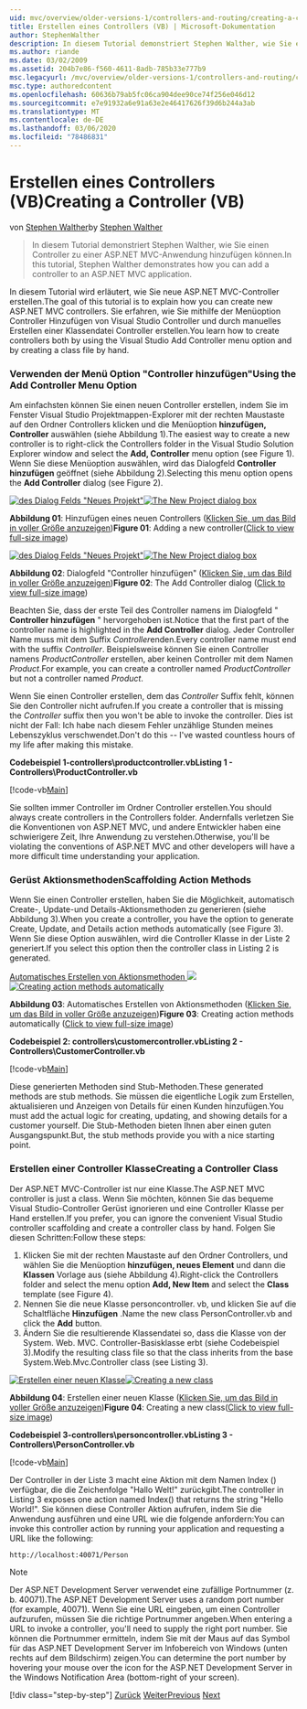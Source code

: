 ```yaml
---
uid: mvc/overview/older-versions-1/controllers-and-routing/creating-a-controller-vb
title: Erstellen eines Controllers (VB) | Microsoft-Dokumentation
author: StephenWalther
description: In diesem Tutorial demonstriert Stephen Walther, wie Sie einen Controller zu einer ASP.NET MVC-Anwendung hinzufügen können.
ms.author: riande
ms.date: 03/02/2009
ms.assetid: 204b7e86-f560-4611-8adb-785b33e777b9
msc.legacyurl: /mvc/overview/older-versions-1/controllers-and-routing/creating-a-controller-vb
msc.type: authoredcontent
ms.openlocfilehash: 60636b79ab5fc06ca904dee90ce74f256e046d12
ms.sourcegitcommit: e7e91932a6e91a63e2e46417626f39d6b244a3ab
ms.translationtype: MT
ms.contentlocale: de-DE
ms.lasthandoff: 03/06/2020
ms.locfileid: "78486831"
---
```

# <a name="creating-a-controller-vb"></a><span data-ttu-id="15e6e-103">Erstellen eines Controllers (VB)</span><span class="sxs-lookup"><span data-stu-id="15e6e-103">Creating a Controller (VB)</span></span>

<span data-ttu-id="15e6e-104">von [Stephen Walther](https://github.com/StephenWalther)</span><span class="sxs-lookup"><span data-stu-id="15e6e-104">by [Stephen Walther](https://github.com/StephenWalther)</span></span>

> <span data-ttu-id="15e6e-105">In diesem Tutorial demonstriert Stephen Walther, wie Sie einen Controller zu einer ASP.NET MVC-Anwendung hinzufügen können.</span><span class="sxs-lookup"><span data-stu-id="15e6e-105">In this tutorial, Stephen Walther demonstrates how you can add a controller to an ASP.NET MVC application.</span></span>

<span data-ttu-id="15e6e-106">In diesem Tutorial wird erläutert, wie Sie neue ASP.NET MVC-Controller erstellen.</span><span class="sxs-lookup"><span data-stu-id="15e6e-106">The goal of this tutorial is to explain how you can create new ASP.NET MVC controllers.</span></span> <span data-ttu-id="15e6e-107">Sie erfahren, wie Sie mithilfe der Menüoption Controller Hinzufügen von Visual Studio Controller und durch manuelles Erstellen einer Klassendatei Controller erstellen.</span><span class="sxs-lookup"><span data-stu-id="15e6e-107">You learn how to create controllers both by using the Visual Studio Add Controller menu option and by creating a class file by hand.</span></span>

### <a name="using-the-add-controller-menu-option"></a><span data-ttu-id="15e6e-108">Verwenden der Menü Option "Controller hinzufügen"</span><span class="sxs-lookup"><span data-stu-id="15e6e-108">Using the Add Controller Menu Option</span></span>

<span data-ttu-id="15e6e-109">Am einfachsten können Sie einen neuen Controller erstellen, indem Sie im Fenster Visual Studio Projektmappen-Explorer mit der rechten Maustaste auf den Ordner Controllers klicken und die Menüoption **hinzufügen, Controller** auswählen (siehe Abbildung 1).</span><span class="sxs-lookup"><span data-stu-id="15e6e-109">The easiest way to create a new controller is to right-click the Controllers folder in the Visual Studio Solution Explorer window and select the **Add, Controller** menu option (see Figure 1).</span></span> <span data-ttu-id="15e6e-110">Wenn Sie diese Menüoption auswählen, wird das Dialogfeld **Controller hinzufügen** geöffnet (siehe Abbildung 2).</span><span class="sxs-lookup"><span data-stu-id="15e6e-110">Selecting this menu option opens the **Add Controller** dialog (see Figure 2).</span></span>

<span data-ttu-id="15e6e-111">[![des Dialog Felds "Neues Projekt"](creating-a-controller-vb/_static/image1.jpg)](creating-a-controller-vb/_static/image1.png)</span><span class="sxs-lookup"><span data-stu-id="15e6e-111">[![The New Project dialog box](creating-a-controller-vb/_static/image1.jpg)](creating-a-controller-vb/_static/image1.png)</span></span>

<span data-ttu-id="15e6e-112">**Abbildung 01**: Hinzufügen eines neuen Controllers ([Klicken Sie, um das Bild in voller Größe anzuzeigen](creating-a-controller-vb/_static/image2.png))</span><span class="sxs-lookup"><span data-stu-id="15e6e-112">**Figure 01**: Adding a new controller([Click to view full-size image](creating-a-controller-vb/_static/image2.png))</span></span>

<span data-ttu-id="15e6e-113">[![des Dialog Felds "Neues Projekt"](creating-a-controller-vb/_static/image2.jpg)](creating-a-controller-vb/_static/image3.png)</span><span class="sxs-lookup"><span data-stu-id="15e6e-113">[![The New Project dialog box](creating-a-controller-vb/_static/image2.jpg)](creating-a-controller-vb/_static/image3.png)</span></span>

<span data-ttu-id="15e6e-114">**Abbildung 02**: Dialogfeld "Controller hinzufügen" ([Klicken Sie, um das Bild in voller Größe anzuzeigen](creating-a-controller-vb/_static/image4.png))</span><span class="sxs-lookup"><span data-stu-id="15e6e-114">**Figure 02**: The Add Controller dialog ([Click to view full-size image](creating-a-controller-vb/_static/image4.png))</span></span>

<span data-ttu-id="15e6e-115">Beachten Sie, dass der erste Teil des Controller namens im Dialogfeld " **Controller hinzufügen** " hervorgehoben ist.</span><span class="sxs-lookup"><span data-stu-id="15e6e-115">Notice that the first part of the controller name is highlighted in the **Add Controller** dialog.</span></span> <span data-ttu-id="15e6e-116">Jeder Controller Name muss mit dem Suffix *Controller*enden.</span><span class="sxs-lookup"><span data-stu-id="15e6e-116">Every controller name must end with the suffix *Controller*.</span></span> <span data-ttu-id="15e6e-117">Beispielsweise können Sie einen Controller namens *ProductController* erstellen, aber keinen Controller mit dem Namen *Product*.</span><span class="sxs-lookup"><span data-stu-id="15e6e-117">For example, you can create a controller named *ProductController* but not a controller named *Product*.</span></span>

<span data-ttu-id="15e6e-118">Wenn Sie einen Controller erstellen, dem das *Controller* Suffix fehlt, können Sie den Controller nicht aufrufen.</span><span class="sxs-lookup"><span data-stu-id="15e6e-118">If you create a controller that is missing the *Controller* suffix then you won't be able to invoke the controller.</span></span> <span data-ttu-id="15e6e-119">Dies ist nicht der Fall: Ich habe nach diesem Fehler unzählige Stunden meines Lebenszyklus verschwendet.</span><span class="sxs-lookup"><span data-stu-id="15e6e-119">Don't do this -- I've wasted countless hours of my life after making this mistake.</span></span>

<span data-ttu-id="15e6e-120">**Codebeispiel 1-controllers\productcontroller.vb**</span><span class="sxs-lookup"><span data-stu-id="15e6e-120">**Listing 1 - Controllers\ProductController.vb**</span></span>

[!code-vb[Main](creating-a-controller-vb/samples/sample1.vb)]

<span data-ttu-id="15e6e-121">Sie sollten immer Controller im Ordner Controller erstellen.</span><span class="sxs-lookup"><span data-stu-id="15e6e-121">You should always create controllers in the Controllers folder.</span></span> <span data-ttu-id="15e6e-122">Andernfalls verletzen Sie die Konventionen von ASP.NET MVC, und andere Entwickler haben eine schwierigere Zeit, Ihre Anwendung zu verstehen.</span><span class="sxs-lookup"><span data-stu-id="15e6e-122">Otherwise, you'll be violating the conventions of ASP.NET MVC and other developers will have a more difficult time understanding your application.</span></span>

### <a name="scaffolding-action-methods"></a><span data-ttu-id="15e6e-123">Gerüst Aktionsmethoden</span><span class="sxs-lookup"><span data-stu-id="15e6e-123">Scaffolding Action Methods</span></span>

<span data-ttu-id="15e6e-124">Wenn Sie einen Controller erstellen, haben Sie die Möglichkeit, automatisch Create-, Update-und Details-Aktionsmethoden zu generieren (siehe Abbildung 3).</span><span class="sxs-lookup"><span data-stu-id="15e6e-124">When you create a controller, you have the option to generate Create, Update, and Details action methods automatically (see Figure 3).</span></span> <span data-ttu-id="15e6e-125">Wenn Sie diese Option auswählen, wird die Controller Klasse in der Liste 2 generiert.</span><span class="sxs-lookup"><span data-stu-id="15e6e-125">If you select this option then the controller class in Listing 2 is generated.</span></span>

<span data-ttu-id="15e6e-126">[Automatisches Erstellen von Aktionsmethoden ![](creating-a-controller-vb/_static/image3.jpg)](creating-a-controller-vb/_static/image5.png)</span><span class="sxs-lookup"><span data-stu-id="15e6e-126">[![Creating action methods automatically](creating-a-controller-vb/_static/image3.jpg)](creating-a-controller-vb/_static/image5.png)</span></span>

<span data-ttu-id="15e6e-127">**Abbildung 03**: Automatisches Erstellen von Aktionsmethoden ([Klicken Sie, um das Bild in voller Größe anzuzeigen](creating-a-controller-vb/_static/image6.png))</span><span class="sxs-lookup"><span data-stu-id="15e6e-127">**Figure 03**: Creating action methods automatically ([Click to view full-size image](creating-a-controller-vb/_static/image6.png))</span></span>

<span data-ttu-id="15e6e-128">**Codebeispiel 2: controllers\customercontroller.vb**</span><span class="sxs-lookup"><span data-stu-id="15e6e-128">**Listing 2 - Controllers\CustomerController.vb**</span></span>

[!code-vb[Main](creating-a-controller-vb/samples/sample2.vb)]

<span data-ttu-id="15e6e-129">Diese generierten Methoden sind Stub-Methoden.</span><span class="sxs-lookup"><span data-stu-id="15e6e-129">These generated methods are stub methods.</span></span> <span data-ttu-id="15e6e-130">Sie müssen die eigentliche Logik zum Erstellen, aktualisieren und Anzeigen von Details für einen Kunden hinzufügen.</span><span class="sxs-lookup"><span data-stu-id="15e6e-130">You must add the actual logic for creating, updating, and showing details for a customer yourself.</span></span> <span data-ttu-id="15e6e-131">Die Stub-Methoden bieten Ihnen aber einen guten Ausgangspunkt.</span><span class="sxs-lookup"><span data-stu-id="15e6e-131">But, the stub methods provide you with a nice starting point.</span></span>

### <a name="creating-a-controller-class"></a><span data-ttu-id="15e6e-132">Erstellen einer Controller Klasse</span><span class="sxs-lookup"><span data-stu-id="15e6e-132">Creating a Controller Class</span></span>

<span data-ttu-id="15e6e-133">Der ASP.NET MVC-Controller ist nur eine Klasse.</span><span class="sxs-lookup"><span data-stu-id="15e6e-133">The ASP.NET MVC controller is just a class.</span></span> <span data-ttu-id="15e6e-134">Wenn Sie möchten, können Sie das bequeme Visual Studio-Controller Gerüst ignorieren und eine Controller Klasse per Hand erstellen.</span><span class="sxs-lookup"><span data-stu-id="15e6e-134">If you prefer, you can ignore the convenient Visual Studio controller scaffolding and create a controller class by hand.</span></span> <span data-ttu-id="15e6e-135">Folgen Sie diesen Schritten:</span><span class="sxs-lookup"><span data-stu-id="15e6e-135">Follow these steps:</span></span>

1. <span data-ttu-id="15e6e-136">Klicken Sie mit der rechten Maustaste auf den Ordner Controllers, und wählen Sie die Menüoption **hinzufügen, neues Element** und dann die **Klassen** Vorlage aus (siehe Abbildung 4).</span><span class="sxs-lookup"><span data-stu-id="15e6e-136">Right-click the Controllers folder and select the menu option **Add, New Item** and select the **Class** template (see Figure 4).</span></span>
2. <span data-ttu-id="15e6e-137">Nennen Sie die neue Klasse personcontroller. vb, und klicken Sie auf die Schaltfläche **Hinzufügen** .</span><span class="sxs-lookup"><span data-stu-id="15e6e-137">Name the new class PersonController.vb and click the **Add** button.</span></span>
3. <span data-ttu-id="15e6e-138">Ändern Sie die resultierende Klassendatei so, dass die Klasse von der System. Web. MVC. Controller-Basisklasse erbt (siehe Codebeispiel 3).</span><span class="sxs-lookup"><span data-stu-id="15e6e-138">Modify the resulting class file so that the class inherits from the base System.Web.Mvc.Controller class (see Listing 3).</span></span>

<span data-ttu-id="15e6e-139">[![Erstellen einer neuen Klasse](creating-a-controller-vb/_static/image4.jpg)](creating-a-controller-vb/_static/image7.png)</span><span class="sxs-lookup"><span data-stu-id="15e6e-139">[![Creating a new class](creating-a-controller-vb/_static/image4.jpg)](creating-a-controller-vb/_static/image7.png)</span></span>

<span data-ttu-id="15e6e-140">**Abbildung 04**: Erstellen einer neuen Klasse ([Klicken Sie, um das Bild in voller Größe anzuzeigen](creating-a-controller-vb/_static/image8.png))</span><span class="sxs-lookup"><span data-stu-id="15e6e-140">**Figure 04**: Creating a new class([Click to view full-size image](creating-a-controller-vb/_static/image8.png))</span></span>

<span data-ttu-id="15e6e-141">**Codebeispiel 3-controllers\personcontroller.vb**</span><span class="sxs-lookup"><span data-stu-id="15e6e-141">**Listing 3 - Controllers\PersonController.vb**</span></span>

[!code-vb[Main](creating-a-controller-vb/samples/sample3.vb)]

<span data-ttu-id="15e6e-142">Der Controller in der Liste 3 macht eine Aktion mit dem Namen Index () verfügbar, die die Zeichenfolge "Hallo Welt!" zurückgibt.</span><span class="sxs-lookup"><span data-stu-id="15e6e-142">The controller in Listing 3 exposes one action named Index() that returns the string "Hello World!".</span></span> <span data-ttu-id="15e6e-143">Sie können diese Controller Aktion aufrufen, indem Sie die Anwendung ausführen und eine URL wie die folgende anfordern:</span><span class="sxs-lookup"><span data-stu-id="15e6e-143">You can invoke this controller action by running your application and requesting a URL like the following:</span></span>

`http://localhost:40071/Person`

> [!NOTE]
> 
> <span data-ttu-id="15e6e-144">Der ASP.NET Development Server verwendet eine zufällige Portnummer (z. b. 40071).</span><span class="sxs-lookup"><span data-stu-id="15e6e-144">The ASP.NET Development Server uses a random port number (for example, 40071).</span></span> <span data-ttu-id="15e6e-145">Wenn Sie eine URL eingeben, um einen Controller aufzurufen, müssen Sie die richtige Portnummer angeben.</span><span class="sxs-lookup"><span data-stu-id="15e6e-145">When entering a URL to invoke a controller, you'll need to supply the right port number.</span></span> <span data-ttu-id="15e6e-146">Sie können die Portnummer ermitteln, indem Sie mit der Maus auf das Symbol für das ASP.NET Development Server im Infobereich von Windows (unten rechts auf dem Bildschirm) zeigen.</span><span class="sxs-lookup"><span data-stu-id="15e6e-146">You can determine the port number by hovering your mouse over the icon for the ASP.NET Development Server in the Windows Notification Area (bottom-right of your screen).</span></span>
> 
> [!div class="step-by-step"]
> <span data-ttu-id="15e6e-147">[Zurück](adding-dynamic-content-to-a-cached-page-vb.md)
> [Weiter](creating-an-action-vb.md)</span><span class="sxs-lookup"><span data-stu-id="15e6e-147">[Previous](adding-dynamic-content-to-a-cached-page-vb.md)
[Next](creating-an-action-vb.md)</span></span>

